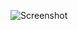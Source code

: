 ![Screenshot](https://raw.githubusercontent.com/Cryakl/Ultimate-RAT-Collection/refs/heads/main/PurpleFox/%e5%a4%a7%e7%81%b0%e7%8b%bc%e8%bf%9c%e7%a8%8b%e7%ae%a1%e7%90%86%e8%bd%af%e4%bb%b6%20V9.0/Screenshot.png)
